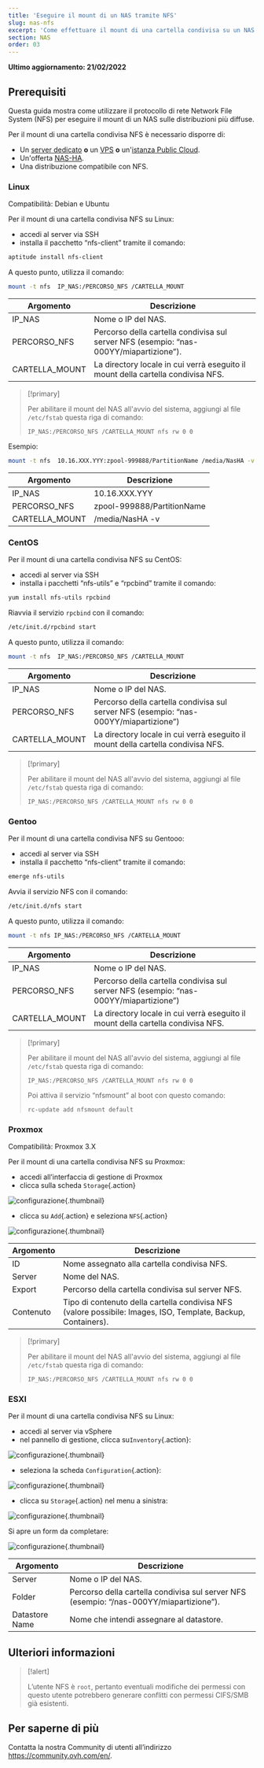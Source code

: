 ```yaml
---
title: 'Eseguire il mount di un NAS tramite NFS'
slug: nas-nfs
excerpt: 'Come effettuare il mount di una cartella condivisa su un NAS utilizzando il protocollo NFS'
section: NAS
order: 03
---
```


**Ultimo aggiornamento: 21/02/2022**

## Prerequisiti

Questa guida mostra come utilizzare il protocollo di rete Network File System (NFS) per eseguire il mount di un NAS sulle distribuzioni più diffuse.

Per il mount di una cartella condivisa NFS è necessario disporre di:

- Un [server dedicato](https://www.ovhcloud.com/it/bare-metal/) **o** un [VPS](https://www.ovhcloud.com/it/vps/) **o** un'[istanza Public Cloud](https://www.ovhcloud.com/it/public-cloud/).
- Un'offerta [NAS-HA](https://www.ovh.it/nas/).
- Una distribuzione compatibile con NFS.


### Linux

Compatibilità: Debian e Ubuntu

Per il mount di una cartella condivisa NFS su Linux:

- accedi al server via SSH
- installa il pacchetto “nfs-client” tramite il comando:


```sh
aptitude install nfs-client
```

A questo punto, utilizza il comando:


```sh
mount -t nfs  IP_NAS:/PERCORSO_NFS /CARTELLA_MOUNT
```

|Argomento|Descrizione|
|---|---|
|IP_NAS|Nome o IP del NAS.|
|PERCORSO_NFS|Percorso della cartella condivisa sul server NFS (esempio: “nas-000YY/miapartizione”).|
|CARTELLA_MOUNT|La directory locale in cui verrà eseguito il mount della cartella condivisa NFS.|


> [!primary]
>
> Per abilitare il mount del NAS all'avvio del sistema, aggiungi al file `/etc/fstab` questa riga di comando:
>
> ```
> IP_NAS:/PERCORSO_NFS /CARTELLA_MOUNT nfs rw 0 0
> ```
>

Esempio:

```sh
mount -t nfs  10.16.XXX.YYY:zpool-999888/PartitionName /media/NasHA -v
```

|Argomento|Descrizione|
|---|---|
|IP_NAS|10.16.XXX.YYY|
|PERCORSO_NFS|zpool-999888/PartitionName|
|CARTELLA_MOUNT|/media/NasHA -v|

### CentOS

Per il mount di una cartella condivisa NFS su CentOS:

- accedi al server via SSH
- installa i pacchetti “nfs-utils” e “rpcbind” tramite il comando:


```sh
yum install nfs-utils rpcbind
```

Riavvia il servizio `rpcbind` con il comando:


```sh
/etc/init.d/rpcbind start
```

A questo punto, utilizza il comando:

```sh
mount -t nfs  IP_NAS:/PERCORSO_NFS /CARTELLA_MOUNT
```

|Argomento|Descrizione|
|---|---|
|IP_NAS|Nome o IP del NAS.|
|PERCORSO_NFS|Percorso della cartella condivisa sul server NFS (esempio: “nas-000YY/miapartizione”)|
|CARTELLA_MOUNT|La directory locale in cui verrà eseguito il mount della cartella condivisa NFS.|


> [!primary]
>
> Per abilitare il mount del NAS all'avvio del sistema, aggiungi al file `/etc/fstab` questa riga di comando:
>
> ```
> IP_NAS:/PERCORSO_NFS /CARTELLA_MOUNT nfs rw 0 0
> ```
>

### Gentoo

Per il mount di una cartella condivisa NFS su Gentooo:

- accedi al server via SSH
- installa il pacchetto “nfs-client” tramite il comando:


```sh
emerge nfs-utils
```

Avvia il servizio NFS con il comando:

```sh
/etc/init.d/nfs start
```

A questo punto, utilizza il comando:


```sh
mount -t nfs IP_NAS:/PERCORSO_NFS /CARTELLA_MOUNT
```

|Argomento|Descrizione|
|---|---|
|IP_NAS|Nome o IP del NAS.|
|PERCORSO_NFS|Percorso della cartella condivisa sul server NFS (esempio: “nas-000YY/miapartizione”)|
|CARTELLA_MOUNT|La directory locale in cui verrà eseguito il mount della cartella condivisa NFS.|


> [!primary]
>
> Per abilitare il mount del NAS all'avvio del sistema, aggiungi al file `/etc/fstab` questa riga di comando:
>
> ```
> IP_NAS:/PERCORSO_NFS /CARTELLA_MOUNT nfs rw 0 0
> ```
>
> Poi attiva il servizio “nfsmount” al boot con questo comando:
>
> ```
> rc-update add nfsmount default
> ```
>

### Proxmox

Compatibilità: Proxmox 3.X

Per il mount di una cartella condivisa NFS su Proxmox:

- accedi all’interfaccia di gestione di Proxmox
- clicca sulla scheda `Storage`{.action}


![configurazione](images/img_4647.jpg){.thumbnail}

- clicca su `Add`{.action} e seleziona `NFS`{.action}


![configurazione](images/img_4648.jpg){.thumbnail}


|Argomento|Descrizione|
|---|---|
|ID|Nome assegnato alla cartella condivisa NFS.|
|Server|Nome del NAS.|
|Export|Percorso della cartella condivisa sul server NFS.|
|Contenuto|Tipo di contenuto della cartella condivisa NFS (valore possibile: Images, ISO, Template, Backup, Containers).|


> [!primary]
>
> Per abilitare il mount del NAS all'avvio del sistema, aggiungi al file `/etc/fstab` questa riga di comando:
>
> ```
> IP_NAS:/PERCORSO_NFS /CARTELLA_MOUNT nfs rw 0 0
> ```
>

### ESXI

Per il mount di una cartella condivisa NFS su Linux:

- accedi al server via vSphere
- nel pannello di gestione, clicca su`Inventory`{.action}:


![configurazione](images/esxi_1.jpg){.thumbnail}

- seleziona la scheda `Configuration`{.action}:


![configurazione](images/esxi_2.jpg){.thumbnail}

- clicca su `Storage`{.action} nel menu a sinistra:


![configurazione](images/esxi_3.jpg){.thumbnail}

Si apre un form da completare:


![configurazione](images/esxi_4.jpg){.thumbnail}

|Argomento|Descrizione|
|---|---|
|Server|Nome o IP del NAS.|
|Folder|Percorso della cartella condivisa sul server NFS (esempio: “/nas-000YY/miapartizione”).|
|Datastore Name|Nome che intendi assegnare al datastore.|


## Ulteriori informazioni

> [!alert]
>
> L’utente NFS è `root`, pertanto eventuali modifiche dei permessi con questo utente potrebbero generare conflitti con permessi CIFS/SMB già esistenti.

## Per saperne di più

Contatta la nostra Community di utenti all’indirizzo <https://community.ovh.com/en/>.
